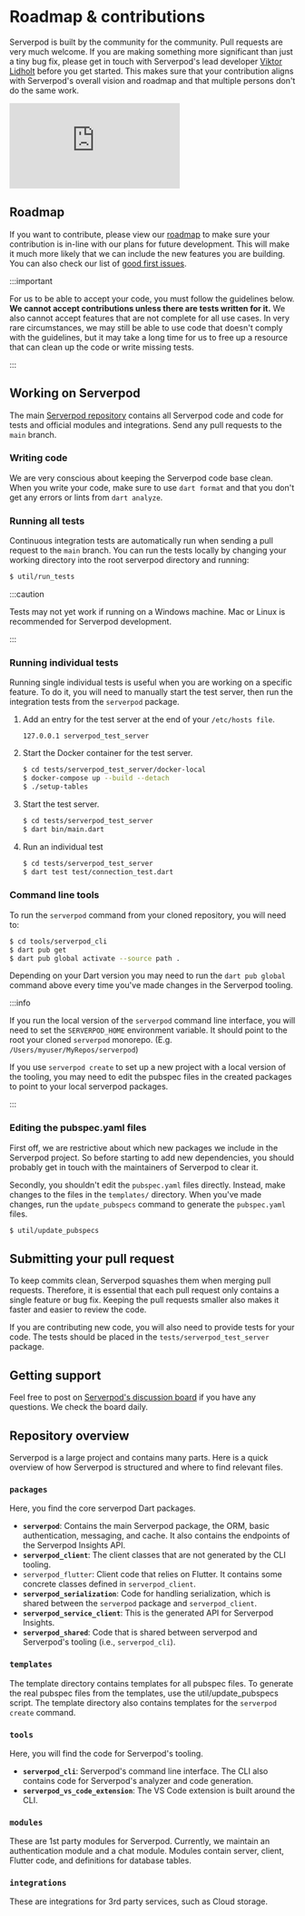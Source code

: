 # Roadmap & contributions

Serverpod is built by the community for the community. Pull requests are very much welcome. If you are making something more significant than just a tiny bug fix, please get in touch with Serverpod's lead developer [Viktor Lidholt](https://www.linkedin.com/in/viktorlidholt/) before you get started. This makes sure that your contribution aligns with Serverpod's overall vision and roadmap and that multiple persons don't do the same work.

<div style={{ position : 'relative', paddingBottom : '56.25%', height : '0' }}><iframe style={{ position : 'absolute', top : '0', left : '0', width : '100%', height : '100%' }} width="560" height="315" src="https://www.youtube-nocookie.com/embed/V3CqPx4jykE" title="YouTube video player" frameborder="0" allow="accelerometer; autoplay; clipboard-write; encrypted-media; gyroscope; picture-in-picture" allowfullscreen></iframe></div>

## Roadmap
If you want to contribute, please view our [roadmap](https://github.com/orgs/serverpod/projects/4) to make sure your contribution is in-line with our plans for future development. This will make it much more likely that we can include the new features you are building. You can also check our list of [good first issues](https://github.com/serverpod/serverpod/issues?q=is%3Aissue+is%3Aopen+label%3A%22good+first+issue%22).

:::important

For us to be able to accept your code, you must follow the guidelines below. __We cannot accept contributions unless there are tests written for it.__ We also cannot accept features that are not complete for all use cases. In very rare circumstances, we may still be able to use code that doesn't comply with the guidelines, but it may take a long time for us to free up a resource that can clean up the code or write missing tests.

:::

## Working on Serverpod

The main [Serverpod repository](https://github.com/serverpod/serverpod) contains all Serverpod code and code for tests and official modules and integrations. Send any pull requests to the `main` branch.

### Writing code

We are very conscious about keeping the Serverpod code base clean. When you write your code, make sure to use `dart format` and that you don't get any errors or lints from `dart analyze`.

### Running all tests

Continuous integration tests are automatically run when sending a pull request to the `main` branch. You can run the tests locally by changing your working directory into the root serverpod directory and running:

```bash
$ util/run_tests
```

:::caution

Tests may not yet work if running on a Windows machine. Mac or Linux is recommended for Serverpod development.

:::

### Running individual tests

Running single individual tests is useful when you are working on a specific feature. To do it, you will need to manually start the test server, then run the integration tests from the `serverpod` package.

1. Add an entry for the test server at the end of your `/etc/hosts file`.

    ```text
    127.0.0.1 serverpod_test_server
    ```

2. Start the Docker container for the test server.

    ```bash
    $ cd tests/serverpod_test_server/docker-local
    $ docker-compose up --build --detach
    $ ./setup-tables
    ```

3. Start the test server.

    ```bash
    $ cd tests/serverpod_test_server
    $ dart bin/main.dart
    ```

4. Run an individual test

    ```bash
    $ cd tests/serverpod_test_server
    $ dart test test/connection_test.dart
    ```

### Command line tools

To run the `serverpod` command from your cloned repository, you will need to:

```bash
$ cd tools/serverpod_cli
$ dart pub get
$ dart pub global activate --source path .
```

Depending on your Dart version you may need to run the `dart pub global` command above every time you've made changes in the Serverpod tooling.

:::info

If you run the local version of the `serverpod` command line interface, you will need to set the `SERVERPOD_HOME` environment variable. It should point to the root your cloned `serverpod` monorepo. (E.g. `/Users/myuser/MyRepos/serverpod`)

If you use `serverpod create` to set up a new project with a local version of the tooling, you may need to edit the pubspec files in the created packages to point to your local serverpod packages.

:::

### Editing the pubspec.yaml files

First off, we are restrictive about which new packages we include in the Serverpod project. So before starting to add new dependencies, you should probably get in touch with the maintainers of Serverpod to clear it.

Secondly, you shouldn't edit the `pubspec.yaml` files directly. Instead, make changes to the files in the `templates/` directory. When you've made changes, run the `update_pubspecs` command to generate the `pubspec.yaml` files.

```bash
$ util/update_pubspecs
```

## Submitting your pull request

To keep commits clean, Serverpod squashes them when merging pull requests. Therefore, it is essential that each pull request only contains a single feature or bug fix. Keeping the pull requests smaller also makes it faster and easier to review the code.

If you are contributing new code, you will also need to provide tests for your code. The tests should be placed in the `tests/serverpod_test_server` package.

## Getting support

Feel free to post on [Serverpod's discussion board](https://github.com/serverpod/serverpod/discussions) if you have any questions. We check the board daily.


## Repository overview

Serverpod is a large project and contains many parts. Here is a quick overview of how Serverpod is structured and where to find relevant files.

### `packages`

Here, you find the core serverpod Dart packages.

- __`serverpod`__: Contains the main Serverpod package, the ORM, basic authentication, messaging, and cache. It also contains the endpoints of the Serverpod Insights API.
- __`serverpod_client`__: The client classes that are not generated by the CLI tooling.
- `serverpod_flutter`: Client code that relies on Flutter. It contains some concrete classes defined in `serverpod_client`.
- __`serverpod_serialization`__: Code for handling serialization, which is shared between the `serverpod` package and `serverpod_client`.
- __`serverpod_service_client`__: This is the generated API for Serverpod Insights.
- __`serverpod_shared`__: Code that is shared between serverpod and Serverpod's tooling (i.e., `serverpod_cli`).

### `templates`

The template directory contains templates for all pubspec files. To generate the real pubspec files from the templates, use the util/update_pubspecs script. The template directory also contains templates for the `serverpod create` command.

### `tools`

Here, you will find the code for Serverpod's tooling.

- __`serverpod_cli`__: Serverpod's command line interface. The CLI also contains code for Serverpod's analyzer and code generation.
- __`serverpod_vs_code_extension`__: The VS Code extension is built around the CLI.

### `modules`

These are 1st party modules for Serverpod. Currently, we maintain an authentication module and a chat module. Modules contain server, client, Flutter code, and definitions for database tables.

### `integrations`

These are integrations for 3rd party services, such as Cloud storage.